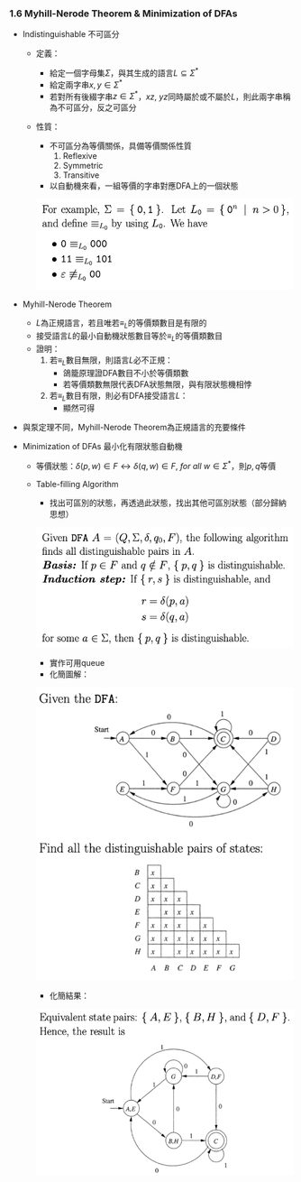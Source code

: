 ### 1.6 Myhill-Nerode Theorem & Minimization of DFAs

- Indistinguishable 不可區分
  - 定義：
    - 給定一個字母集$\Sigma$，與其生成的語言$L \subseteq \Sigma^*$
    - 給定兩字串$x, y \in \Sigma^*$
    - 若對所有後綴字串$z \in \Sigma^*$，$xz,\ yz$同時屬於或不屬於$L$，則此兩字串稱為不可區分，反之可區分
  - 性質：
    - 不可區分為等價關係，具備等價關係性質
      1. Reflexive
      2. Symmetric
      3. Transitive
    - 以自動機來看，一組等價的字串對應DFA上的一個狀態

    ![avatar](Graph/1.6.1.png)

- Myhill-Nerode Theorem
  - $L$為正規語言，若且唯若$\equiv_L$的等價類數目是有限的
  - 接受語言$L$的最小自動機狀態數目等於$\equiv_L$的等價類數目
  - 證明：
    1. 若$\equiv_L$數目無限，則語言$L$必不正規：
        - 鴿籠原理證DFA數目不小於等價類數
        - 若等價類數無限代表DFA狀態無限，與有限狀態機相悖
    2. 若$\equiv_L$數目有限，則必有DFA接受語言$L$：
        - 顯然可得

- 與泵定理不同，Myhill-Nerode Theorem為正規語言的充要條件

- Minimization of DFAs 最小化有限狀態自動機
  - 等價狀態：$δ(p, w) \in F \leftrightarrow δ(q, w) \in F,\ for\ all\ w \in \Sigma^*$，則$p, q$等價
  - Table-filling Algorithm
    - 找出可區別的狀態，再透過此狀態，找出其他可區別狀態（部分歸納思想）

    ![avatar](Graph/1.6.2.png)

    - 實作可用queue
    - 化簡圖解：
    
    ![avatar](Graph/1.6.3.png)

    - 化簡結果：
    
    ![avatar](Graph/1.6.4.png)
  
  
